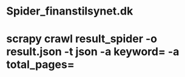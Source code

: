 # Spider_finanstilsynet.dk

# scrapy crawl result_spider -o result.json -t json -a keyword=<keyword> -a total_pages=<how many page your want to scrape>

